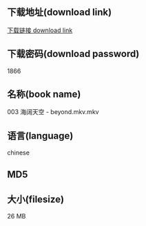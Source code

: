 ## 下载地址(download link)
[下载链接 download link](https://voluble-croquembouche-d321dc.netlify.app/?s=003+%E6%B5%B7%E9%98%94%E5%A4%A9%E7%A9%BA+-+beyond.mkv)

## 下载密码(download password)
1866

## 名称(book name)
003 海阔天空 - beyond.mkv.mkv

## 语言(language)
chinese

## MD5


## 大小(filesize)
26 MB
